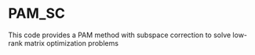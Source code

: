# PAM_SC
This code provides a PAM method with subspace correction to solve low-rank matrix optimization problems
